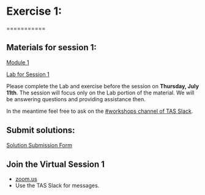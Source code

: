 # Exercise 1:
===========

##  Materials for session 1:

[Module 1](https://databricks-prod-cloudfront.cloud.databricks.com/public/4027ec902e239c93eaaa8714f173bcfc/2799933550853697/4425269662238853/2202577924924539/latest.html)

[Lab for Session 1](https://databricks-prod-cloudfront.cloud.databricks.com/public/4027ec902e239c93eaaa8714f173bcfc/2799933550853697/4425269662238039/2202577924924539/latest.html)


Please complete the Lab and exercise before the session on **Thursday, July 11th**. 
The session will focus only on the Lab portion of the material.
We will be answering questions and providing assistance then.

In the meantime feel free to ask on the [#workshops channel of TAS Slack](https://torontoapachespark.slack.com/messages/workshops/).

## Submit solutions:
[Solution Submission Form](https://goo.gl/forms/nDHHlg5nUf4eJiCE3)

## Join the Virtual Session 1
- [zoom.us](https://zoom.us/j/558311905?pwd=7KDJdpU_dNA) 
- Use the TAS Slack for messages.
